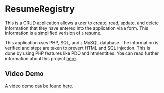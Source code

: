# ResumeRegistry

This is a CRUD application allows a user to create, read, update, and delete information that they have entered into the application via a form. This information is a simplified verision of a resume.

This application uses PHP, SQL, and a MySQL database. The information is verified and steps are taken to prevent HTML and SQL injection. This is done by using PHP features like PDO and htmlentities. You can read further information about this project [here](https://maazmakrod.github.io/projects.html).

## Video Demo

A video demo can be found [here](https://youtu.be/5rMioKjM61I).
